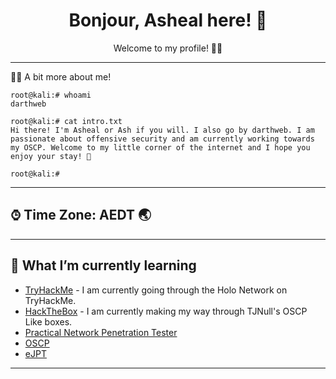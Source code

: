 <h1 align = "center"> Bonjour, Asheal here! 👋 </h1>

<!-- Description -->

<div align="center">
  Welcome to my profile! 👨‍💻 <br />
</div>

<!-- /Description -->

---

🧒🏾 A bit more about me!

```
root@kali:# whoami
darthweb

root@kali:# cat intro.txt
Hi there! I'm Asheal or Ash if you will. I also go by darthweb. I am passionate about offensive security and am currently working towards my OSCP. Welcome to my little corner of the internet and I hope you enjoy your stay! 🚀

root@kali:#
```
---

## ⌚︎ Time Zone: AEDT 🌏
---

## 🤖 What I’m currently learning

- [TryHackMe](https://tryhackme.com/p/asheal99) - I am currently going through the Holo Network on TryHackMe.
- [HackTheBox](https://github.com/darth-web/HTB_Writeups) - I am currently making my way through TJNull's OSCP Like boxes.
- [Practical Network Penetration Tester](https://certifications.tcm-sec.com/pnpt/)
- [OSCP](https://www.offensive-security.com/pwk-oscp/)
- [eJPT](https://elearnsecurity.com/product/ejpt-certification/)
---

